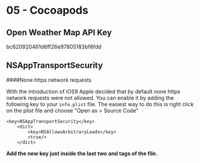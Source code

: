 # 05 - Cocoapods

## Open Weather Map API Key 

bc620920461d6ff26e97805183bf8fdd


## NSAppTransportSecurity

####None https network requests

With the introduction of iOS9 Apple decided that by default none https network requests were not allowed. You can enable it by adding the following key to your `info.plist` file. The easiest way to do this is right click on the plist file and choose "Open as > Source Code"

```
<key>NSAppTransportSecurity</key>
	<dict>
		<key>NSAllowsArbitraryLoads</key>
		<true/>
	</dict>
```

**Add the new key just inside the last two </dict> and </plist> tags of the file.**




